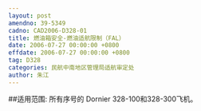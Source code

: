 ```yaml
---
layout: post
amendno: 39-5349
cadno: CAD2006-D328-01
title: 燃油箱安全-燃油适航限制（FAL）
date: 2006-07-27 00:00:00 +0800
effdate: 2006-07-27 00:00:00 +0800
tag: D328
categories: 民航中南地区管理局适航审定处
author: 朱江
---
```


##适用范围:
所有序号的 Dornier 328-100和328-300飞机。

